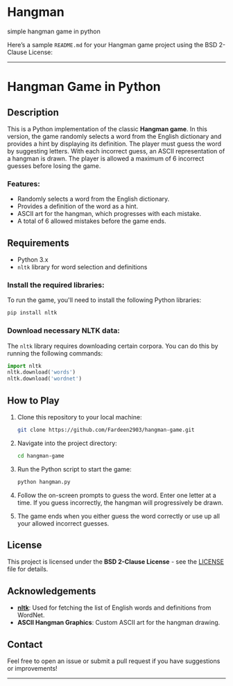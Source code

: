 # Hangman
simple hangman game in python

Here’s a sample `README.md` for your Hangman game project using the BSD 2-Clause License:

---

# Hangman Game in Python

## Description

This is a Python implementation of the classic **Hangman game**. In this version, the game randomly selects a word from the English dictionary and provides a hint by displaying its definition. The player must guess the word by suggesting letters. With each incorrect guess, an ASCII representation of a hangman is drawn. The player is allowed a maximum of 6 incorrect guesses before losing the game.

### Features:
- Randomly selects a word from the English dictionary.
- Provides a definition of the word as a hint.
- ASCII art for the hangman, which progresses with each mistake.
- A total of 6 allowed mistakes before the game ends.

## Requirements

- Python 3.x
- `nltk` library for word selection and definitions

### Install the required libraries:
To run the game, you'll need to install the following Python libraries:

```bash
pip install nltk
```

### Download necessary NLTK data:
The `nltk` library requires downloading certain corpora. You can do this by running the following commands:

```python
import nltk
nltk.download('words')
nltk.download('wordnet')
```

## How to Play

1. Clone this repository to your local machine:
   ```bash
   git clone https://github.com/Fardeen2903/hangman-game.git
   ```
2. Navigate into the project directory:
   ```bash
   cd hangman-game
   ```
3. Run the Python script to start the game:
   ```bash
   python hangman.py
   ```

4. Follow the on-screen prompts to guess the word. Enter one letter at a time. If you guess incorrectly, the hangman will progressively be drawn.

5. The game ends when you either guess the word correctly or use up all your allowed incorrect guesses.

## License

This project is licensed under the **BSD 2-Clause License** - see the [LICENSE](LICENSE) file for details.

## Acknowledgements

- **[nltk](https://www.nltk.org/)**: Used for fetching the list of English words and definitions from WordNet.
- **ASCII Hangman Graphics**: Custom ASCII art for the hangman drawing.

## Contact

Feel free to open an issue or submit a pull request if you have suggestions or improvements!

---
